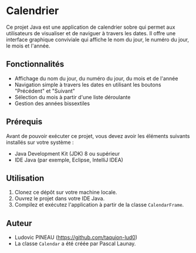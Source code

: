 # Calendrier
Ce projet Java est une application de calendrier sobre qui permet aux utilisateurs de visualiser et de naviguer à travers les dates. Il offre une interface graphique conviviale qui affiche le nom du jour, le numéro du jour, le mois et l'année. 

## Fonctionnalités

- Affichage du nom du jour, du numéro du jour, du mois et de l'année
- Navigation simple à travers les dates en utilisant les boutons "Précédent" et "Suivant"
- Sélection du mois à partir d'une liste déroulante
- Gestion des années bissextiles

## Prérequis

Avant de pouvoir exécuter ce projet, vous devez avoir les éléments suivants installés sur votre système :

- Java Development Kit (JDK) 8 ou supérieur
- IDE Java (par exemple, Eclipse, IntelliJ IDEA)

## Utilisation

1. Clonez ce dépôt sur votre machine locale.
2. Ouvrez le projet dans votre IDE Java.
3. Compilez et exécutez l'application à partir de la classe `CalendarFrame`.

## Auteur

- Ludovic PINEAU (https://github.com/taquion-lud0)
- La classe `Calendar` a été créée par Pascal Launay.
